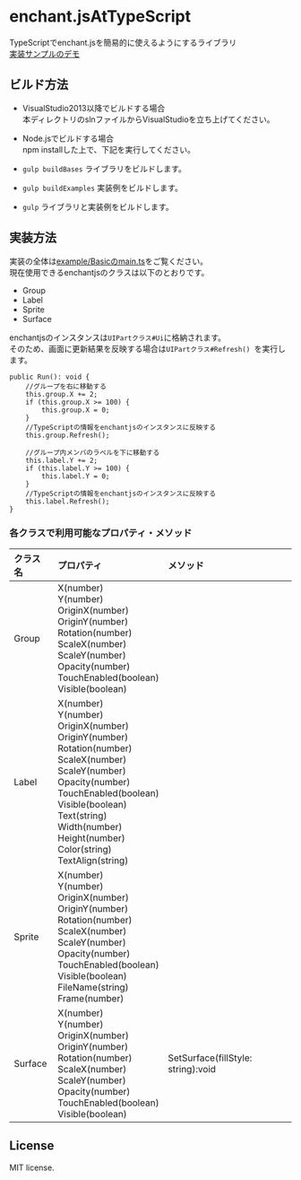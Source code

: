 # enchant.jsAtTypeScript
TypeScriptでenchant.jsを簡易的に使えるようにするライブラリ  
[実装サンプルのデモ](http://kazenetu.github.io/enchant.jsAtTypeScript/)

## ビルド方法
  * VisualStudio2013以降でビルドする場合  
本ディレクトリのslnファイルからVisualStudioを立ち上げてください。

  * Node.jsでビルドする場合  
npm installした上で、下記を実行してください。  
   * ```gulp buildBases``` ライブラリをビルドします。
   * ```gulp buildExamples``` 実装例をビルドします。
   * ```gulp``` ライブラリと実装例をビルドします。

## 実装方法
実装の全体は[example/Basicのmain.ts](./example/Basic/main.ts)をご覧ください。  
現在使用できるenchantjsのクラスは以下のとおりです。

* Group
* Label
* Sprite
* Surface

enchantjsのインスタンスは```UIPartクラス#Ui```に格納されます。  
そのため、画面に更新結果を反映する場合は```UIPartクラス#Refresh() ```を実行します。  

```typescript:[実装例](example/Basic/main.ts)
public Run(): void {
    //グループを右に移動する
    this.group.X += 2;
    if (this.group.X >= 100) {
        this.group.X = 0;
    }
    //TypeScriptの情報をenchantjsのインスタンスに反映する
    this.group.Refresh();

    //グループ内メンバのラベルを下に移動する
    this.label.Y += 2;
    if (this.label.Y >= 100) {
        this.label.Y = 0;
    }
    //TypeScriptの情報をenchantjsのインスタンスに反映する
    this.label.Refresh();
}
```

### 各クラスで利用可能なプロパティ・メソッド

|クラス名|プロパティ|メソッド|
|:---------|:---------|:---------|
|Group  |X(number)<br>Y(number) <br>OriginX(number)<br>OriginY(number)<br>Rotation(number)<br>ScaleX(number)<br>ScaleY(number)<br>Opacity(number)<br>TouchEnabled(boolean)<br>Visible(boolean)<br>||
|Label  |X(number)<br>Y(number)<br>OriginX(number)<br>OriginY(number)<br>Rotation(number)<br>ScaleX(number)<br>ScaleY(number)<br>Opacity(number)<br>TouchEnabled(boolean)<br>Visible(boolean)<br>Text(string)<br>Width(number)<br>Height(number)<br>Color(string)<br>TextAlign(string)||
|Sprite  |X(number)<br>Y(number)<br>OriginX(number)<br>OriginY(number)<br>Rotation(number)<br>ScaleX(number)<br>ScaleY(number)<br>Opacity(number)<br>TouchEnabled(boolean)<br>Visible(boolean)<br>FileName(string)<br>Frame(number)||
|Surface  |X(number)<br>Y(number)<br>OriginX(number)<br>OriginY(number)<br>Rotation(number)<br>ScaleX(number)<br>ScaleY(number)<br>Opacity(number)<br>TouchEnabled(boolean)<br>Visible(boolean)<br>|SetSurface(fillStyle: string):void|

## License
MIT license.
